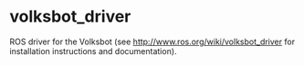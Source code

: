 volksbot_driver
===============

ROS driver for the Volksbot (see http://www.ros.org/wiki/volksbot_driver for installation instructions and documentation).
